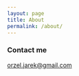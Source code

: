 ```yaml
---
layout: page
title: About
permalink: /about/
---
```


### Contact me

[orzel.jarek@gmail.com](mailto:orzel.jarek@gmail.com)